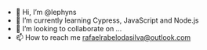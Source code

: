 - 👋 Hi, I’m @lephyns
- 🌱 I’m currently learning Cypress, JavaScript and Node.js
- 💞️ I’m looking to collaborate on ...
- 📫 How to reach me rafaelrabelodasilva@outlook.com

<!---
lephyns/lephyns is a ✨ special ✨ repository because its `README.md` (this file) appears on your GitHub profile.
You can click the Preview link to take a look at your changes.
--->

